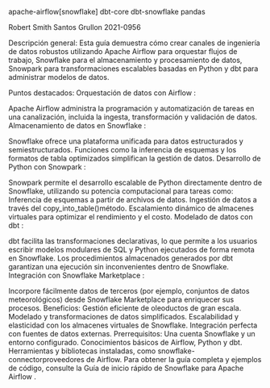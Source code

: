 apache-airflow[snowflake]
dbt-core
dbt-snowflake
pandas

Robert Smith Santos Grullon 
2021-0956

Descripción general:
Esta guía demuestra cómo crear canales de ingeniería de datos robustos utilizando Apache Airflow para orquestar flujos de trabajo, Snowflake para el almacenamiento y procesamiento de datos, Snowpark para transformaciones escalables basadas en Python y dbt para administrar modelos de datos.

Puntos destacados:
Orquestación de datos con Airflow :

Apache Airflow administra la programación y automatización de tareas en una canalización, incluida la ingesta, transformación y validación de datos.
Almacenamiento de datos en Snowflake :

Snowflake ofrece una plataforma unificada para datos estructurados y semiestructurados. Funciones como la inferencia de esquemas y los formatos de tabla optimizados simplifican la gestión de datos.
Desarrollo de Python con Snowpark :

Snowpark permite el desarrollo escalable de Python directamente dentro de Snowflake, utilizando su potencia computacional para tareas como:
Inferencia de esquemas a partir de archivos de datos.
Ingestión de datos a través del copy_into_table()método.
Escalamiento dinámico de almacenes virtuales para optimizar el rendimiento y el costo.
Modelado de datos con dbt :

dbt facilita las transformaciones declarativas, lo que permite a los usuarios escribir modelos modulares de SQL y Python ejecutados de forma remota en Snowflake. Los procedimientos almacenados generados por dbt garantizan una ejecución sin inconvenientes dentro de Snowflake.
Integración con Snowflake Marketplace :

Incorpore fácilmente datos de terceros (por ejemplo, conjuntos de datos meteorológicos) desde Snowflake Marketplace para enriquecer sus procesos.
Beneficios:
Gestión eficiente de oleoductos de gran escala.
Modelado y transformaciones de datos simplificados.
Escalabilidad y elasticidad con los almacenes virtuales de Snowflake.
Integración perfecta con fuentes de datos externas.
Prerrequisitos:
Una cuenta Snowflake y un entorno configurado.
Conocimientos básicos de Airflow, Python y dbt.
Herramientas y bibliotecas instaladas, como snowflake-connectorproveedores de Airflow.
Para obtener la guía completa y ejemplos de código, consulte la Guía de inicio rápido de Snowflake para Apache Airflow .

